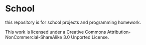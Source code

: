 School
======

this repository is for school projects and programming homework.

This work is licensed under a Creative Commons Attribution-NonCommercial-ShareAlike 3.0 Unported License.
